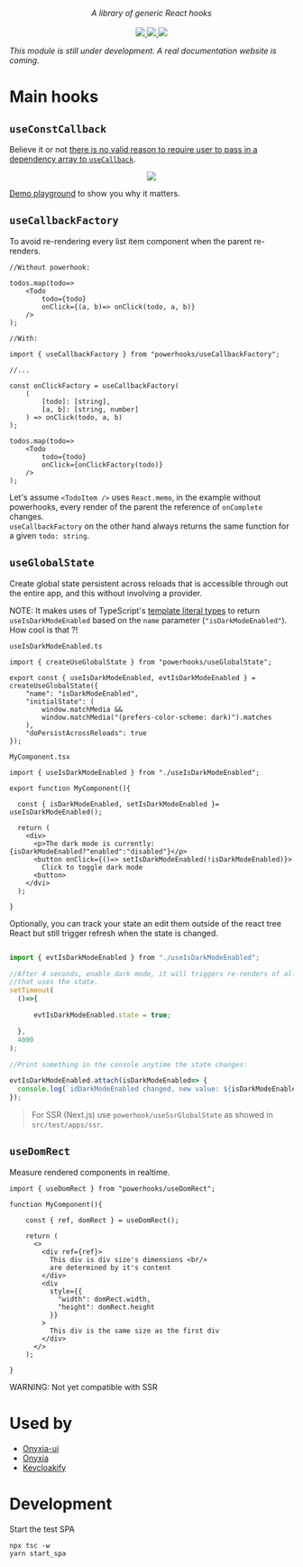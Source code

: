 <p align="center">
    <i>A library of generic React hooks</i>
    <br>
    <br>
    <a href="https://github.com/garronej/powerhooks/actions">
      <img src="https://github.com/garronej/powerhooks/workflows/ci/badge.svg?branch=master">
    </a>
    <a href="https://www.npmjs.com/package/powerhooks">
      <img src="https://img.shields.io/npm/dw/powerhooks">
    </a>
    <a href="https://github.com/garronej/powerhooks/blob/main/LICENSE">
      <img src="https://img.shields.io/npm/l/powerhooks">
    </a>
</p>
<!--
<p align="center">
  <a href="https://www.powerhooks.dev">Home</a>
  -
  <a href="https://docs.powerhooks.dev">Documentation</a>
</p>
-->

<i>This module is still under development. A real documentation website is coming.</i>  


# Main hooks

## `useConstCallback`

Believe it or not [there is no valid reason to require user to pass in a dependency
array to `useCallback`](https://stackoverflow.com/questions/65890278/why-cant-usecallback-always-return-the-same-ref).

<p align="center">
  <img src="https://www.powerhooks.dev/static/media/useConstCallback.07317f8f.png">
</p>

[Demo playground](https://stackblitz.com/edit/react-ts-fyrwng?file=index.tsx) to show you why it matters.

## `useCallbackFactory`

To avoid re-rendering every list item component when the parent re-renders.

```tsx
//Without powerhook: 

todos.map(todo=> 
    <Todo 
        todo={todo}
        onClick={(a, b)=> onClick(todo, a, b)}
    />
);

//With: 

import { useCallbackFactory } from "powerhooks/useCallbackFactory";

//...

const onClickFactory = useCallbackFactory(
    (
        [todo]: [string],
        [a, b]: [string, number]
    ) => onClick(todo, a, b)
);

todos.map(todo=> 
    <Todo 
        todo={todo}
        onClick={onClickFactory(todo)}
    />
);
```

Let's assume `<TodoItem />` uses `React.memo`, in the example without powerhooks, 
every render of the parent the reference of `onComplete` changes.  
`useCallbackFactory` on the other hand always returns the same function for a given `todo: string`.  

## `useGlobalState`

Create global state persistent across reloads that is accessible through out the entire app, and this without involving a provider.

NOTE: It makes uses of TypeScript's [template literal types](https://www.typescriptlang.org/docs/handbook/release-notes/typescript-4-1.html#template-literal-types) to return 
`useIsDarkModeEnabled` based on the `name` parameter (`"isDarkModeEnabled"`).  
How cool is that ?!

`useIsDarkModeEnabled.ts`
```tsx
import { createUseGlobalState } from "powerhooks/useGlobalState";

export const { useIsDarkModeEnabled, evtIsDarkModeEnabled } = createUseGlobalState({
	"name": "isDarkModeEnabled",
	"initialState": (
		window.matchMedia &&
		window.matchMedia("(prefers-color-scheme: dark)").matches
	),
	"doPersistAcrossReloads": true
});
```

`MyComponent.tsx`
```tsx
import { useIsDarkModeEnabled } from "./useIsDarkModeEnabled";

export function MyComponent(){

  const { isDarkModeEnabled, setIsDarkModeEnabled }= useIsDarkModeEnabled();

  return (
    <div>
      <p>The dark mode is currently: {isDarkModeEnabled?"enabled":"disabled"}</p>
      <button onClick={()=> setIsDarkModeEnabled(!isDarkModeEnabled)}>
        Click to toggle dark mode
      <button>
    </dvi>
  );

}
```

Optionally, you can track your state an edit them outside of the react tree React
but still trigger refresh when the state is changed.

```ts

import { evtIsDarkModeEnabled } from "./useIsDarkModeEnabled";

//After 4 seconds, enable dark mode, it will triggers re-renders of all the components 
//that uses the state.
setTimeout(
  ()=>{

      evtIsDarkModeEnabled.state = true;

  },
  4000
);

//Print something in the console anytime the state changes:  

evtIsDarkModeEnabled.attach(isDarkModeEnabled=> {
  console.log(`idDarkModeEnabled changed, new value: ${isDarkModeEnabled}`);
});
```

> For SSR (Next.js) use `powerhook/useSsrGlobalState` as showed in `src/test/apps/ssr`.

## `useDomRect`

Measure rendered components in realtime.

```tsx
import { useDomRect } from "powerhooks/useDomRect";

function MyComponent(){

    const { ref, domRect } = useDomRect();

    return (
      <>
        <div ref={ref}> 
          This div is div size's dimensions <br/>
          are determined by it's content 
        </div>
        <div
          style={{
            "width": domRect.width,
            "height": domRect.height
          }}
        > 
          This div is the same size as the first div
        </div>
      </>
    );

}
```

WARNING: Not yet compatible with SSR  

# Used by

- [Onyxia-ui](https://github.com/InseeFrLab/onyxia-ui)
- [Onyxia](https://github.com/InseeFrLab/onyxia-web)
- [Keycloakify](https://github.com/InseeFrLab/keycloakify)
# Development

Start the test SPA

```
npx tsc -w
yarn start_spa
```
